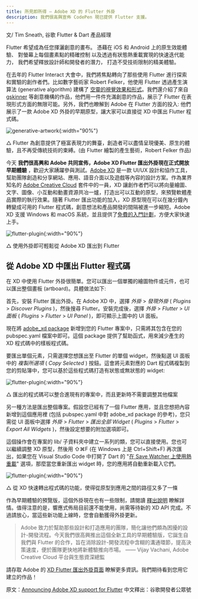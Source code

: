 ```yaml
---
title: 所見即所得 — Adobe XD 的 Flutter 外掛
description: 我們很高興宣佈 CodePen 現已提供 Flutter 支援。
---
```


文/ Tim Sneath, 谷歌 Flutter & Dart 產品經理

Flutter 希望成為任您揮灑創意的畫布。
憑藉在 iOS 和 Android 上的原生效能體驗、
對螢幕上每個畫素點的精確控制
以及透過有狀態熱重載實現的快速迭代能力，
我們希望釋放設計師和開發者的潛力，
打造不受技術限制的精美體驗。

在去年的 Flutter Interact 大會中，我們將焦點轉向了那些使用 Flutter 進行探索和實驗的創作者們。比如數字藝術家 Robert Felker，他使用 Flutter 透過產生演算法 (generative algorithm) 建構了 [空靈的視覺效果和形式](https://v.youku.com/v_show/id_XNDQ2ODg0OTYxMg==.html)。我們還介紹了來自 [gskinner](https://flutter.gskinner.com/) 等創意機構的作品，他們用一件件充滿創意的作品，展示了 Flutter 在表現形式方面的無限可能。另外，我們也瞭解到 Adobe 在 Flutter 方面的投入: 他們展示了一款 Adobe XD 外掛的早期原型，讓大家可以直接從 XD 中匯出 Flutter 程式碼。

![generative-artwork](https://files.flutter-io.cn/posts/flutter-cn/2020/announcing-adobe-xd-support-for-flutter/generative-artwork.png){:width="90%"}

△ Flutter 為創意提供了極富表現力的舞臺，創造者可以盡情呈現優美、原生的體驗，且不再受傳統技術的束縛。(由 Flutter 繪製的產生藝術，Robert Felker 作品)

今天 **我們很高興和 Adobe 共同宣佈，Adobe XD Flutter 匯出外掛現在正式開放早期體驗** ，歡迎大家踴躍參與測試。[Adobe XD](https://www.adobe.com/products/xd.html) 是一款 UI/UX 設計和協作工具，幫助團隊創造和分享網站、應用、語音介面以及遊戲等內容的設計方案。作為業界知名的 [Adobe Creative Cloud](https://www.adobe.com/creativecloud.html) 套件中的一員，XD 讓創作者們可以將向量繪圖、文字、圖像、小互動和動畫資源共冶一爐，打造出可以互動的原型，來預覽軟體產品實際的執行效果。隨著 Flutter 匯出功能的加入，XD 原型現在可以在幾分鐘內轉變成可用的 Flutter 程式碼，創意想法和產品開發的間隔被進一步縮短。Adobe XD 支援 Windows 和 macOS 系統，並且提供了[免費的入門計劃](https://www.adobe.com/products/xd/compare-plans.html)，方便大家快速上手。

![flutter-plugin](https://files.flutter-io.cn/posts/flutter-cn/2020/announcing-adobe-xd-support-for-flutter/flutter-plugin.png){:width="90%"}

△ 使用外掛即可輕鬆從 Adobe XD 匯出到 Flutter

## 從 Adobe XD 中匯出 Flutter 程式碼

在 XD 中使用 Flutter 外掛很簡單。您可以匯出一個單獨的繪圖物件或元件，也可以匯出整個畫板 (artboard)。具體做法如下:

首先，安裝 Flutter 匯出外掛。在 Adobe XD 中，選擇 *外掛* > *發現外掛* ( *Plugins* > *Discover Plugins* )，然後搜尋 Flutter。安裝完成後，選擇 *外掛* > *Flutter* > *UI 面板* ( *Plugins* > *Flutter* > *UI Panel* )，即可顯示上圖中的 UI 面板。

現在將 [adobe_xd package](https://pub.dev/packages/adobe_xd) 新增到您的 Flutter 專案中，只需將其包含在您的 pubspec.yaml 檔案中即可。這個 package 提供了幫助函式，用來減少產生的 XD 程式碼中的樣板程式碼。

要匯出單個元素，只需選擇您想匯出至 Flutter 的單個 widget，然後點選 UI 面板中的 *複製所選項* ( *Copy Selected* ) 按鈕。這會將元素對應的 Dart 程式碼複製到您的剪貼簿中，您可以基於這些程式碼打造有狀態或無狀態的 widget:

![flutter-plugin](https://files.flutter-io.cn/posts/flutter-cn/2020/announcing-adobe-xd-support-for-flutter/export-demo.png){:width="90%"}

△ 匯出的程式碼可以整合進現有的專案中，而且更新時不需要調整其他檔案

另一種方法是匯出整個專案。假設您已經有了一個 Flutter 應用，並且您想把內容新增到這個應用裡 (包括 pubspec.yaml 中對 adobe_xd package 的參考)，您只需從 UI 面板中選擇 *外掛* > *Flutter* > *匯出全部 Widget* ( *Plugins* > *Flutter* > *Export All Widgets* )，然後設定想要的附加選項即可。

這個操作會在專案的 lib/ 子資料夾中建立一系列的類，您可以直接使用。您也可以繼續調整 XD 原型，然後用 ⇧⌘F (在 Windows 上是 Ctrl+Shift+F) 再次匯出，如果您在 Visual Studio Code 中打開了 Dart 的 "[在 Save Watcher 上使用熱重載](https://dartcode.org/docs/settings/#dartpreviewhotreloadonsavewatcher)" 選項，那麼當您重新匯出 widget 時，您的應用將自動重新載入它們。

![flutter-plugin](https://files.flutter-io.cn/posts/flutter-cn/2020/announcing-adobe-xd-support-for-flutter/live-demo.png){:width="90%"}

△ 從 XD 快速轉出程式碼的功能，使得從原型到應用之間的路徑又多了一條

作為早期體驗的預覽版，這個外掛現在也有一些限制，請閱讀 [釋出說明](https://github.com/AdobeXD/xd-to-flutter-plugin/blob/master/README.md#using-this-plugin) 瞭解詳情。值得注意的是，響應式佈局目前還不能使用，尚需等待新的 XD API 完成。不過請放心，當這些新功能上線時，您會自動獲得外掛更新。


> Adobe 致力於幫助那些設計和打造應用的團隊，簡化讓他們頗為困擾的設計-開發流程。今天我們很高興推出這個全新工具的早期體驗版，它誕生自我們與 Flutter 的合作，旨在消除設計-開發流程中含糊的溝通環節，提高決策速度，便於團隊更快地將新體驗推向市場。
—— Vijay Vachani, Adobe Creative Cloud 平台與生態資深總監

請存取 Adobe 的 [XD Flutter 匯出外掛頁面](https://github.com/AdobeXD/xd-to-flutter-plugin) 瞭解更多資訊。我們期待看到您用它建立的作品！

原文：[Announcing Adobe XD support for Flutter](https://medium.com/flutter/announcing-adobe-xd-support-for-flutter-4b3dd55ff40e) 
中文釋出：谷歌開發者公眾號
